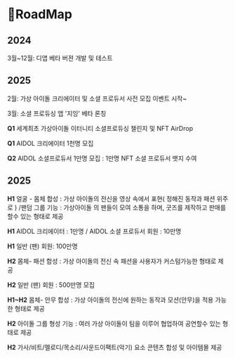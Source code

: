 # RoadMap

## **2024**

3월\~12월: 디앱 베타 버젼 개발 및 테스트&#x20;

## **2025**

2월: 가상 아이돌 크리에이터 및 소셜 프로듀서 사전 모집 이벤트 시작\~&#x20;

3월: 소셜 프로듀싱 앱  '지잉'  베타 론칭

**Q1**  세계최초 가상아이돌 이터니티 소셜프로듀싱 챌린지 및 NFT AirDrop

**Q1**  AIDOL  크리에이터  1천명 모집&#x20;

**Q2** AIDOL 소셜프로듀서 1만명 모집 : 1만명 NFT 소셜 프로듀서 뱃지 수여



## **2025**

**H1** 얼굴 - 몸체 합성 : 가상 아이돌의 전신을 영상 속에서 표현( 정해진 동작과 패션 위주로 ) /팬덤 그룹 기능 : 가상아이돌   의 팬들이  모여 소통을 하며, 굿즈를 제작하고 판매를 할수 있는 형태로 제공    &#x20;

**H1**  AIDOL  크리에이터  : 1만명 / AIDOL 소셜 프로듀서 회원  : 10만명&#x20;

**H1**  일반 (팬) 회원: 100만명

**H2**  몸체- 패션 합성 : 가상 아이돌의 전신 속 패션을 사용자가 커스텀가능한 형태로 제공

**H2**  일반 (팬) 회원  : 500만명 모집

**H1\~H2** 몸체- 안무 합성 : 가상 아이돌의 전신에 원하는 동작과 모션(안무)을 적용 가능한 형태로 제공

**H2** 아이돌 그룹 형성 기능 : 여러 가상 아이돌이 팀을 이루어 협업하여 공연할수 있는 형태로 제공

**H2**  가사/비트/멜로디/목소리/사운드이팩트(악기) 요소 콘텐츠 합성 및  아이템몰 제공



##





